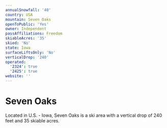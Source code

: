 ```yaml
---
annualSnowfall: '40'
country: USA
mountain: Seven Oaks
openToPublic: 'Yes'
owner: Independent
passAffiliations: Freedom
skiableAcres: '35'
skied: 'No'
state: Iowa
surfaceLiftsOnly: 'No'
verticalDrop: '240'
operated:
  '2324': true
  '2425': true
website: ''
---
```



# Seven Oaks

Located in U.S. - Iowa, Seven Oaks is a ski area with a vertical drop of 240 feet and 35 skiable acres.
